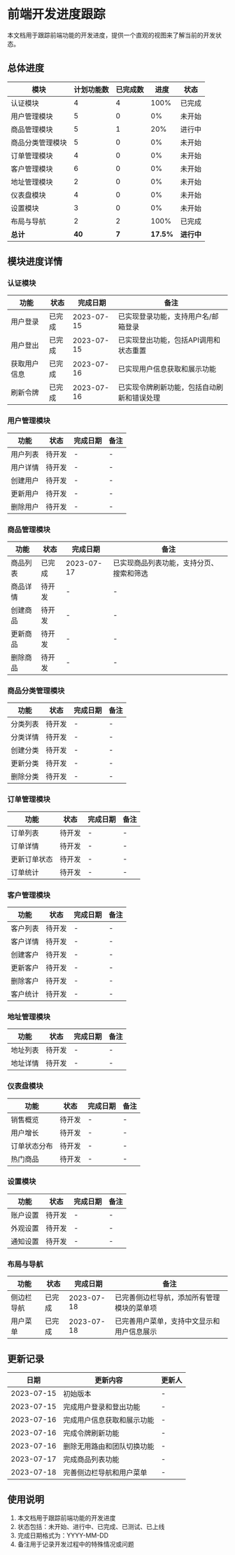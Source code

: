 # 前端开发进度跟踪

本文档用于跟踪前端功能的开发进度，提供一个直观的视图来了解当前的开发状态。

## 总体进度

| 模块 | 计划功能数 | 已完成数 | 进度 | 状态 |
|------|------------|----------|------|------|
| 认证模块 | 4 | 4 | 100% | 已完成 |
| 用户管理模块 | 5 | 0 | 0% | 未开始 |
| 商品管理模块 | 5 | 1 | 20% | 进行中 |
| 商品分类管理模块 | 5 | 0 | 0% | 未开始 |
| 订单管理模块 | 4 | 0 | 0% | 未开始 |
| 客户管理模块 | 6 | 0 | 0% | 未开始 |
| 地址管理模块 | 2 | 0 | 0% | 未开始 |
| 仪表盘模块 | 4 | 0 | 0% | 未开始 |
| 设置模块 | 3 | 0 | 0% | 未开始 |
| 布局与导航 | 2 | 2 | 100% | 已完成 |
| **总计** | **40** | **7** | **17.5%** | **进行中** |

## 模块进度详情

### 认证模块

| 功能 | 状态 | 完成日期 | 备注 |
|------|------|----------|------|
| 用户登录 | 已完成 | 2023-07-15 | 已实现登录功能，支持用户名/邮箱登录 |
| 用户登出 | 已完成 | 2023-07-15 | 已实现登出功能，包括API调用和状态重置 |
| 获取用户信息 | 已完成 | 2023-07-16 | 已实现用户信息获取和展示功能 |
| 刷新令牌 | 已完成 | 2023-07-16 | 已实现令牌刷新功能，包括自动刷新和错误处理 |

### 用户管理模块

| 功能 | 状态 | 完成日期 | 备注 |
|------|------|----------|------|
| 用户列表 | 待开发 | - | - |
| 用户详情 | 待开发 | - | - |
| 创建用户 | 待开发 | - | - |
| 更新用户 | 待开发 | - | - |
| 删除用户 | 待开发 | - | - |

### 商品管理模块

| 功能 | 状态 | 完成日期 | 备注 |
|------|------|----------|------|
| 商品列表 | 已完成 | 2023-07-17 | 已实现商品列表功能，支持分页、搜索和筛选 |
| 商品详情 | 待开发 | - | - |
| 创建商品 | 待开发 | - | - |
| 更新商品 | 待开发 | - | - |
| 删除商品 | 待开发 | - | - |

### 商品分类管理模块

| 功能 | 状态 | 完成日期 | 备注 |
|------|------|----------|------|
| 分类列表 | 待开发 | - | - |
| 分类详情 | 待开发 | - | - |
| 创建分类 | 待开发 | - | - |
| 更新分类 | 待开发 | - | - |
| 删除分类 | 待开发 | - | - |

### 订单管理模块

| 功能 | 状态 | 完成日期 | 备注 |
|------|------|----------|------|
| 订单列表 | 待开发 | - | - |
| 订单详情 | 待开发 | - | - |
| 更新订单状态 | 待开发 | - | - |
| 订单统计 | 待开发 | - | - |

### 客户管理模块

| 功能 | 状态 | 完成日期 | 备注 |
|------|------|----------|------|
| 客户列表 | 待开发 | - | - |
| 客户详情 | 待开发 | - | - |
| 创建客户 | 待开发 | - | - |
| 更新客户 | 待开发 | - | - |
| 删除客户 | 待开发 | - | - |
| 客户统计 | 待开发 | - | - |

### 地址管理模块

| 功能 | 状态 | 完成日期 | 备注 |
|------|------|----------|------|
| 地址列表 | 待开发 | - | - |
| 地址详情 | 待开发 | - | - |

### 仪表盘模块

| 功能 | 状态 | 完成日期 | 备注 |
|------|------|----------|------|
| 销售概览 | 待开发 | - | - |
| 用户增长 | 待开发 | - | - |
| 订单状态分布 | 待开发 | - | - |
| 热门商品 | 待开发 | - | - |

### 设置模块

| 功能 | 状态 | 完成日期 | 备注 |
|------|------|----------|------|
| 账户设置 | 待开发 | - | - |
| 外观设置 | 待开发 | - | - |
| 通知设置 | 待开发 | - | - |

### 布局与导航

| 功能 | 状态 | 完成日期 | 备注 |
|------|------|----------|------|
| 侧边栏导航 | 已完成 | 2023-07-18 | 已完善侧边栏导航，添加所有管理模块的菜单项 |
| 用户菜单 | 已完成 | 2023-07-18 | 已完善用户菜单，支持中文显示和用户信息展示 |

## 更新记录

| 日期 | 更新内容 | 更新人 |
|------|----------|--------|
| 2023-07-15 | 初始版本 | - |
| 2023-07-15 | 完成用户登录和登出功能 | - |
| 2023-07-16 | 完成用户信息获取和展示功能 | - |
| 2023-07-16 | 完成令牌刷新功能 | - |
| 2023-07-16 | 删除无用路由和团队切换功能 | - |
| 2023-07-17 | 完成商品列表功能 | - |
| 2023-07-18 | 完善侧边栏导航和用户菜单 | - |

## 使用说明

1. 本文档用于跟踪前端功能的开发进度
2. 状态包括：未开始、进行中、已完成、已测试、已上线
3. 完成日期格式为：YYYY-MM-DD
4. 备注用于记录开发过程中的特殊情况或问题
